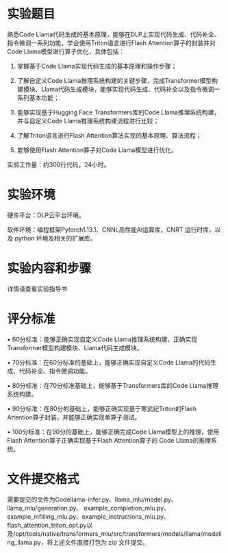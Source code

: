 # 实验题目
熟悉Code Llama代码生成的基本原理，能够在DLP上实现代码生成、代码补全、指令微调一系列功能，学会使用Triton语言进行Flash Attention算子的封装并对Code Llama模型进行算子优化，具体包括：

1) 掌握基于Code Llama实现代码生成的基本原理和操作步骤；

2) 了解自定义Code Llama推理系统构建的关键步骤，完成Transformer模型构建模块、Llama代码生成模块，能够实现代码生成、代码补全以及指令微调一系列基本功能；

3) 能够实现基于Hugging Face Transformers库的Code Llama推理系统构建，并与自定义Code Llama推理系统构建流程进行比较；

4) 了解Triton语言进行Flash Attention算法实现的基本原理、算法流程；

5) 能够使用Flash Attention算子对Code Llama模型进行优化。

实验工作量：约300行代码，24小时。

# 实验环境

硬件平台：DLP云平台环境。

软件环境：编程框架Pytorch1.13.1、CNNL高性能AI运算库，CNRT 运行时库，以及 python 环境及相关的扩展库。

# 实验内容和步骤

详情请查看实验指导书

# 评分标准

•  60分标准：能够正确实现自定义Code Llama推理系统构建，正确实现Transformer模型构建模块、Llama代码生成模块。

•  70分标准：在60分标准的基础上，能够正确实现自定义Code Llama的代码生成、代码补全、指令微调功能。

•  80分标准：在70分标准基础上，能够基于Transformers库的Code Llama推理系统构建。 

•  90分标准：在80分的基础上，能够正确实现基于寒武纪Triton的Flash Attention算子封装，并能够正确实现单算子测试。

•  100分标准：在90分的基础上，能够正确完成Code Llama模型上的推理，使用Flash Attention算子正确实现基于Flash Attention算子的
             Code Llama的推理系统。

# 文件提交格式

需要提交的文件为Codellama-infer.py、llama_mlu/model.py、llama_mlu/generation.py、 example_completion_mlu.py、example_infilling_mlu.py、example_instructions_mlu.py、flash_attention_triton_opt.py以及/opt/tools/native/transformers_mlu/src/transformers/models/llama/modeling_llama.py，将上述文件直接打包为 zip 文件提交。